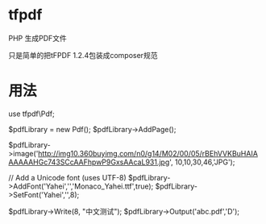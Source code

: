 # tfpdf
PHP 生成PDF文件

只是简单的把tFPDF 1.2.4包装成composer规范

# 用法
use tfpdf\Pdf;

$pdfLibrary = new Pdf();
$pdfLibrary->AddPage();
 
$pdfLibrary->image('http://img10.360buyimg.com/n0/g14/M02/00/05/rBEhVVKBuHAIAAAAAAHGc743SCcAAFhpwP9GxsAAcaL931.jpg',
       10,10,30,46,'JPG');
 
// Add a Unicode font (uses UTF-8)
$pdfLibrary->AddFont('Yahei','','Monaco_Yahei.ttf',true);
$pdfLibrary->SetFont('Yahei','',8);
 
$pdfLibrary->Write(8, "中文测试");
$pdfLibrary->Output('abc.pdf','D');


